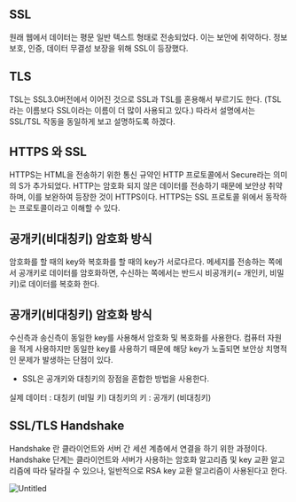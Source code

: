 ## SSL
원래 웹에서 데이터는 평문 일반 텍스트 형태로 전송되었다. 이는 보안에 취약하다. 정보 보호, 인증, 데이터 무결성 보장을 위해 SSL이 등장했다.

## TLS 
TSL는 SSL3.0버전에서 이어진 것으로 SSL과 TSL를 혼용해서 부르기도 한다. (TSL라는 이름보다 SSL이라는 이름이 더 많이 사용되고 있다.) 따라서 설명에서는 SSL/TSL 작동을 동일하게 보고 설명하도록 하겠다.

## HTTPS 와 SSL 
HTTPS는 HTML을 전송하기 위한 통신 규약인 HTTP 프로토콜에서 Secure라는 의미의 S가 추가되었다. HTTP는 암호화 되지 않은 데이터를 전송하기 때문에 보안상 취약하며, 이를 보완하여 등장한 것이 HTTPS이다. 
HTTPS는 SSL 프로토콜 위에서 동작하는 프로토콜이라고 이해할 수 있다.


## 공개키(비대칭키) 암호화 방식

암호화를 할 때의 key와 복호화를 할 때의 key가 서로다르다. 
메세지를 전송하는 쪽에서 공개키로 데이터를 암호화하면, 수신하는 쪽에서는 반드시 비공개키(= 개인키, 비밀키)로 데이터를 복호화 한다.

## 공개키(비대칭키) 암호화 방식

수신측과 송신측이 동일한 key를 사용해서 암호화 및 복호화를 사용한다. 
컴퓨터 자원을 적게 사용하지만 동일한 key를 사용하기 때문에 해당 key가 노출되면 보안상 치명적인 문제가 발생하는 단점이 있다.

* SSL은 공개키와 대칭키의 장점을 혼합한 방법을 사용한다. 

실제 데이터 : 대칭키 (비밀 키)
대칭키의 키 : 공개키 (비대칭키)

## SSL/TLS Handshake

Handshake 란 클라이언트와 서버 간 세션 계층에서 연결을 하기 위한 과정이다. 
Handshake 단계는 클라이언트와 서버가 사용하는 암호화 알고리즘 및 key 교환 알고리즘에 따라 달라질 수 있으나, 일반적으로 RSA key 교환 알고리즘이 사용된다고 한다.

![Untitled](https://s3-us-west-2.amazonaws.com/secure.notion-static.com/a83c34ff-9ed9-4422-b0d9-c5175f70717d/Untitled.png)
